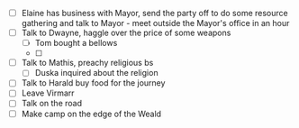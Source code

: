 - [ ] Elaine has business with Mayor, send the party off to do some resource gathering and talk to Mayor - meet outside the Mayor's office in an hour
- [ ] Talk to Dwayne, haggle over the price of some weapons
	- [ ] Tom bought a bellows
	- [ ] 
- [ ] Talk to Mathis, preachy religious bs
	- [ ] Duska inquired about the religion
- [ ] Talk to Harald buy food for the journey
- [ ] Leave Virmarr
- [ ] Talk on the road
- [ ] Make camp on the edge of the Weald